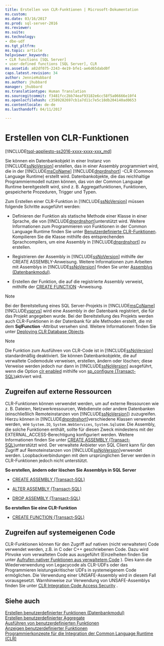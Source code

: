 ```yaml
---
title: Erstellen von CLR-Funktionen | Microsoft-Dokumentation
ms.custom: 
ms.date: 03/16/2017
ms.prod: sql-server-2016
ms.reviewer: 
ms.suite: 
ms.technology:
- dbe-udf
ms.tgt_pltfrm: 
ms.topic: article
helpviewer_keywords:
- CLR functions [SQL Server]
- user-defined functions [SQL Server], CLR
ms.assetid: a82df075-2243-4e19-bfe1-ae6d65dabd0f
caps.latest.revision: 34
author: JennieHubbard
ms.author: jhubbard
manager: jhubbard
ms.translationtype: Human Translation
ms.sourcegitcommit: f3481fcc2bb74eaf93182e6cc58f5a06666e10f4
ms.openlocfilehash: c3589282697cb1a7d11c7e5c18db204140ad0653
ms.contentlocale: de-de
ms.lasthandoff: 04/11/2017

---
```

# <a name="create-clr-functions"></a>Erstellen von CLR-Funktionen
[!INCLUDE[tsql-appliesto-ss2016-xxxx-xxxx-xxx_md](../../includes/tsql-appliesto-ss2016-xxxx-xxxx-xxx-md.md)]

  Sie können ein Datenbankobjekt in einer Instanz von [!INCLUDE[ssNoVersion](../../includes/ssnoversion-md.md)] erstellen, das in einer Assembly programmiert wird, die in der [!INCLUDE[msCoName](../../includes/msconame-md.md)] [!INCLUDE[dnprdnshort](../../includes/dnprdnshort-md.md)] -CLR (Common Language Runtime) erstellt wird. Datenbankobjekte, die das reichhaltige Programmiermodell nutzen können, das von der Common Language Runtime bereitgestellt wird, sind z. B. Aggregatfunktionen, Funktionen, gespeicherte Prozeduren, Trigger und Typen.  
  
 Zum Erstellen einer CLR-Funktion in [!INCLUDE[ssNoVersion](../../includes/ssnoversion-md.md)] müssen folgende Schritte ausgeführt werden:  
  
-   Definieren der Funktion als statische Methode einer Klasse in einer Sprache, die von [!INCLUDE[dnprdnshort](../../includes/dnprdnshort-md.md)]unterstützt wird. Weitere Informationen zum Programmieren von Funktionen in der Common Language Runtime finden Sie unter [Benutzerdefinierte CLR-Funktionen](../../relational-databases/clr-integration-database-objects-user-defined-functions/clr-user-defined-functions.md). Kompilieren Sie die Klasse mithilfe des entsprechenden Sprachcompilers, um eine Assembly in [!INCLUDE[dnprdnshort](../../includes/dnprdnshort-md.md)] zu erstellen.  
  
-   Registrieren der Assembly in [!INCLUDE[ssNoVersion](../../includes/ssnoversion-md.md)] mithilfe der CREATE ASSEMBLY-Anweisung. Weitere Informationen zum Arbeiten mit Assemblys in [!INCLUDE[ssNoVersion](../../includes/ssnoversion-md.md)] finden Sie unter [Assemblys &#40;Datenbankmodul&#41;](../../relational-databases/clr-integration/assemblies-database-engine.md).  
  
-   Erstellen der Funktion, die auf die registrierte Assembly verweist, mithilfe der [CREATE FUNCTION](../../t-sql/statements/create-function-transact-sql.md) -Anweisung.  
  
> [!NOTE]  
>  Bei der Bereitstellung eines SQL Server-Projekts in [!INCLUDE[msCoName](../../includes/msconame-md.md)][!INCLUDE[vsprvs](../../includes/vsprvs-md.md)] wird eine Assembly in der Datenbank registriert, die für das Projekt angegeben wurde. Bei der Bereitstellung des Projekts werden auch CLR-Funktionen in der Datenbank für alle Methoden erstellt, die mit dem **SqlFunction** -Attribut versehen sind. Weitere Informationen finden Sie unter [Deploying CLR Database Objects](../../relational-databases/clr-integration/deploying-clr-database-objects.md).  
  
> [!NOTE]  
>  Die Funktion zum Ausführen von CLR-Code ist in [!INCLUDE[ssNoVersion](../../includes/ssnoversion-md.md)] standardmäßig deaktiviert. Sie können Datenbankobjekte, die auf verwaltete Codemodule verweisen, erstellen, ändern oder löschen; diese Verweise werden jedoch nur dann in [!INCLUDE[ssNoVersion](../../includes/ssnoversion-md.md)] ausgeführt, wenn die Option [clr enabled](../../database-engine/configure-windows/clr-enabled-server-configuration-option.md) mithilfe von [sp_configure (Transact-SQL)](../../relational-databases/system-stored-procedures/sp-configure-transact-sql.md)aktiviert wird.  
  
## <a name="accessing-external-resources"></a>Zugreifen auf externe Ressourcen  
 CLR-Funktionen können verwendet werden, um auf externe Ressourcen wie z. B. Dateien, Netzwerkressourcen, Webdienste oder andere Datenbanken (einschließlich Remoteinstanzen von [!INCLUDE[ssNoVersion](../../includes/ssnoversion-md.md)]) zuzugreifen. Hierzu können in [!INCLUDE[dnprdnshort](../../includes/dnprdnshort-md.md)]verschiedene Klassen verwendet werden, wie `System.IO`, `System.WebServices`, `System.Sql`usw. Die Assembly, die solche Funktionen enthält, sollte für diesen Zweck mindestens mit der EXTERNAL_ACCESS-Berechtigung konfiguriert werden. Weitere Informationen finden Sie unter [CREATE ASSEMBLY &#40;Transact-SQL&#41;](../../t-sql/statements/create-assembly-transact-sql.md)unterstützt wird. Der verwaltete Anbieter von SQL Client kann für den Zugriff auf Remoteinstanzen von [!INCLUDE[ssNoVersion](../../includes/ssnoversion-md.md)]verwendet werden. Loopbackverbindungen mit dem ursprünglichen Server werden in CLR-Funktionen jedoch nicht unterstützt.  
  
 **So erstellen, ändern oder löschen Sie Assemblys in SQL Server**  
  
-   [CREATE ASSEMBLY &#40;Transact-SQL&#41;](../../t-sql/statements/create-assembly-transact-sql.md)  
  
-   [ALTER ASSEMBLY &#40;Transact-SQL&#41;](../../t-sql/statements/alter-assembly-transact-sql.md)  
  
-   [DROP ASSEMBLY &#40;Transact-SQL&#41;](../../t-sql/statements/drop-assembly-transact-sql.md)  
  
 **So erstellen Sie eine CLR-Funktion**  
  
-   [CREATE FUNCTION &#40;Transact-SQL&#41;](../../t-sql/statements/create-function-transact-sql.md)  
  
## <a name="accessing-native-code"></a>Zugreifen auf systemeigenen Code  
 CLR-Funktionen können für den Zugriff auf nativen (nicht verwalteten) Code verwendet werden, z.B. in C oder C++ geschriebenen Code. Dazu wird PInvoke vom verwalteten Code aus ausgeführt (Einzelheiten finden Sie unter [Aufrufen nativer Funktionen aus verwaltetem Code](http://go.microsoft.com/fwlink/?LinkID=181929) ). Dies kann die Wiederverwendung von Legacycode als CLR-UDFs oder das Programmieren leistungskritischer UDFs in systemeigenem Code ermöglichen. Die Verwendung einer UNSAFE-Assembly wird in diesem Fall vorausgesetzt. Warnhinweise zur Verwendung von UNSAFE-Assemblys finden Sie unter [CLR Integration Code Access Security](../../relational-databases/clr-integration/security/clr-integration-code-access-security.md) .  
  
## <a name="see-also"></a>Siehe auch  
 [Erstellen benutzerdefinierter Funktionen &#40;Datenbankmodul&#41;](../../relational-databases/user-defined-functions/create-user-defined-functions-database-engine.md)   
 [Erstellen benutzerdefinierter Aggregate](../../relational-databases/user-defined-functions/create-user-defined-aggregates.md)   
 [Ausführen von benutzerdefinierten Funktionen](../../relational-databases/user-defined-functions/execute-user-defined-functions.md)   
 [Anzeigen benutzerdefinierter Funktionen](../../relational-databases/user-defined-functions/view-user-defined-functions.md)   
 [Programmierkonzepte für die Integration der Common Language Runtime &#40;CLR&#41;](../../relational-databases/clr-integration/common-language-runtime-clr-integration-programming-concepts.md)  
  
  
